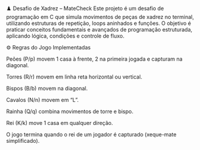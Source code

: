 ♟️ Desafio de Xadrez – MateCheck
Este projeto é um desafio de programação em C que simula movimentos de peças de xadrez no terminal, utilizando estruturas de repetição, loops aninhados e funções. O objetivo é praticar conceitos fundamentais e avançados de programação estruturada, aplicando lógica, condições e controle de fluxo.
  


⚙️ Regras do Jogo Implementadas

Peões (P/p) movem 1 casa à frente, 2 na primeira jogada e capturam na diagonal.

Torres (R/r) movem em linha reta horizontal ou vertical.

Bispos (B/b) movem na diagonal.

Cavalos (N/n) movem em “L”.

Rainha (Q/q) combina movimentos de torre e bispo.

Rei (K/k) move 1 casa em qualquer direção.

O jogo termina quando o rei de um jogador é capturado (xeque-mate simplificado).